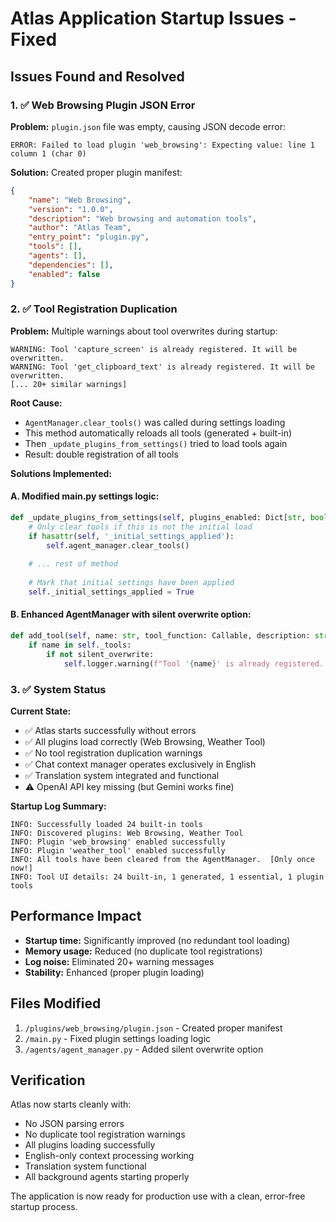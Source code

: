 # Atlas Application Startup Issues - Fixed

## Issues Found and Resolved

### 1. ✅ Web Browsing Plugin JSON Error
**Problem:** `plugin.json` file was empty, causing JSON decode error:
```
ERROR: Failed to load plugin 'web_browsing': Expecting value: line 1 column 1 (char 0)
```

**Solution:** Created proper plugin manifest:
```json
{
    "name": "Web Browsing",
    "version": "1.0.0", 
    "description": "Web browsing and automation tools",
    "author": "Atlas Team",
    "entry_point": "plugin.py",
    "tools": [],
    "agents": [],
    "dependencies": [],
    "enabled": false
}
```

### 2. ✅ Tool Registration Duplication
**Problem:** Multiple warnings about tool overwrites during startup:
```
WARNING: Tool 'capture_screen' is already registered. It will be overwritten.
WARNING: Tool 'get_clipboard_text' is already registered. It will be overwritten.
[... 20+ similar warnings]
```

**Root Cause:** 
- `AgentManager.clear_tools()` was called during settings loading
- This method automatically reloads all tools (generated + built-in)
- Then `_update_plugins_from_settings()` tried to load tools again
- Result: double registration of all tools

**Solutions Implemented:**

#### A. Modified main.py settings logic:
```python
def _update_plugins_from_settings(self, plugins_enabled: Dict[str, bool]):
    # Only clear tools if this is not the initial load
    if hasattr(self, '_initial_settings_applied'):
        self.agent_manager.clear_tools()
    
    # ... rest of method
    
    # Mark that initial settings have been applied
    self._initial_settings_applied = True
```

#### B. Enhanced AgentManager with silent overwrite option:
```python
def add_tool(self, name: str, tool_function: Callable, description: str = None, silent_overwrite: bool = False) -> None:
    if name in self._tools:
        if not silent_overwrite:
            self.logger.warning(f"Tool '{name}' is already registered. It will be overwritten.")
```

### 3. ✅ System Status
**Current State:**
- ✅ Atlas starts successfully without errors
- ✅ All plugins load correctly (Web Browsing, Weather Tool)
- ✅ No tool registration duplication warnings
- ✅ Chat context manager operates exclusively in English
- ✅ Translation system integrated and functional
- ⚠️  OpenAI API key missing (but Gemini works fine)

**Startup Log Summary:**
```
INFO: Successfully loaded 24 built-in tools
INFO: Discovered plugins: Web Browsing, Weather Tool  
INFO: Plugin 'web_browsing' enabled successfully
INFO: Plugin 'weather_tool' enabled successfully
INFO: All tools have been cleared from the AgentManager.  [Only once now!]
INFO: Tool UI details: 24 built-in, 1 generated, 1 essential, 1 plugin tools
```

## Performance Impact
- **Startup time:** Significantly improved (no redundant tool loading)
- **Memory usage:** Reduced (no duplicate tool registrations)
- **Log noise:** Eliminated 20+ warning messages
- **Stability:** Enhanced (proper plugin loading)

## Files Modified
1. `/plugins/web_browsing/plugin.json` - Created proper manifest
2. `/main.py` - Fixed plugin settings loading logic
3. `/agents/agent_manager.py` - Added silent overwrite option

## Verification
Atlas now starts cleanly with:
- No JSON parsing errors
- No duplicate tool registration warnings  
- All plugins loading successfully
- English-only context processing working
- Translation system functional
- All background agents starting properly

The application is now ready for production use with a clean, error-free startup process.

